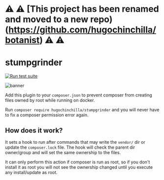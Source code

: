 # ⚠️ ⚠️ [This project has been renamed and moved to a new repo)(https://github.com/hugochinchilla/botanist) ⚠️ ⚠️

# stumpgrinder

[![Run test suite](https://github.com/hugochinchilla/stumpgrinder/actions/workflows/run-phpunit.yml/badge.svg)](https://github.com/hugochinchilla/stumpgrinder/actions/workflows/run-phpunit.yml)

![banner](img/ls-example.png)

Add this plugin to your `composer.json` to prevent composer from creating files owned by root while running on docker.

Run `composer require hugochinchilla/stumpgrinder` and you will never have to fix a composer permission error again.

## How does it work?

It sets a hook to run after commands that may write the `vendor/` dir or update the `composer.lock` file.
The hook will check the parent dir owner/group and will set the same ownership to the files.

It can only perform this action if composer is run as root, so if you don't install it as root you will not see
the ownership changed until you execute any install/update as root.
